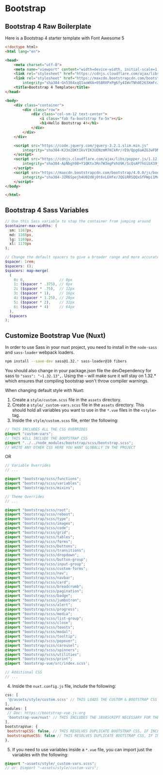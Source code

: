 # Bootstrap

## Bootstrap 4 Raw Boilerplate

Here is a Bootstrap 4 starter template with Font Awesome 5

``` html
<!doctype html>
<html lang="en">

<head>
    <meta charset="utf-8">
    <meta name="viewport" content="width=device-width, initial-scale=1, shrink-to-fit=no">
    <link rel="stylesheet" href="https://cdnjs.cloudflare.com/ajax/libs/font-awesome/5.11.2/css/all.min.css">
    <link rel="stylesheet" href="https://maxcdn.bootstrapcdn.com/bootstrap/4.0.0/css/bootstrap.min.css"
        integrity="sha384-Gn5384xqQ1aoWXA+058RXPxPg6fy4IWvTNh0E263XmFcJlSAwiGgFAW/dAiS6JXm" crossorigin="anonymous">
    <title>Bootstrap 4 Template</title>
</head>

<body>
    <div class="container">
        <div class="row">
            <div class="col-sm-12 text-center">
                <i class="fab fa-bootstrap fa-5x"></i>
                <h1>Hello Bootstrap 4!</h1>
            </div>
        </div>
    </div>

    <script src="https://code.jquery.com/jquery-3.2.1.slim.min.js"
        integrity="sha384-KJ3o2DKtIkvYIK3UENzmM7KCkRr/rE9/Qpg6aAZGJwFDMVNA/GpGFF93hXpG5KkN" crossorigin="anonymous">
    </script>
    <script src="https://cdnjs.cloudflare.com/ajax/libs/popper.js/1.12.9/umd/popper.min.js"
        integrity="sha384-ApNbgh9B+Y1QKtv3Rn7W3mgPxhU9K/ScQsAP7hUibX39j7fakFPskvXusvfa0b4Q" crossorigin="anonymous">
    </script>
    <script src="https://maxcdn.bootstrapcdn.com/bootstrap/4.0.0/js/bootstrap.min.js"
        integrity="sha384-JZR6Spejh4U02d8jOt6vLEHfe/JQGiRRSQQxSfFWpi1MquVdAyjUar5+76PVCmYl" crossorigin="anonymous">
    </script>
</body>

</html>
```

## Bootstrap 4 Sass Variables

``` scss
// Use this Sass variable to stop the container from jumping around
$container-max-widths: (
  sm: 1167px,
  md: 1168px,
  lg: 1169px,
  xl: 1170px
);

// Change the default spacers to give a broader range and more accurate spacing options.
$spacer: 1rem;
$spacers: ();
$spacers: map-merge(
  (
    0: 0,                // 0px
    1: ($spacer * .375), // 6px
    2: ($spacer * .75),  // 12px
    3: ($spacer * 1),    // 16px
    4: ($spacer * 1.25), // 20px
    5: ($spacer * 2),    // 32px
    6: ($spacer * 4)     // 64px
  ),
  $spacers
);
```

## Customize Bootstrap Vue (Nuxt)

In order to use Sass in your nuxt project, you need to install in the `node-sass` and `sass-loader` webpack loaders.

```bash
npm install --save-dev sass@1.32.* sass-loader@10 fibers
```

You should also change in your package.json file the devDependency for sass to `"sass": "~1.32.13",`. Using the `~` will make sure it will stay on 1.32.* which ensures that compiling bootstrap won't throw compiler warnings.

When changing default style with Nuxt:

1. Create a `style/custom.scss` file in the `assets` directory.
2. Create a `style/_custom-vars.scss` file in the `assets` directory. This should hold all variables you want to use in the `*.vue` files in the `<style>` tag.
3. Inside the `style/custom.scss` file, enter the following:

```scss
// THIS INCLUDES ALL THE CSS OVERRIDES
@import "custom-vars";
// THIS WILL INCLUDE THE BOOTSTRAP CSS
@import "../../node_modules/bootstrap/scss/bootstrap.scss";
// WRITE ANY OTHER CSS HERE YOU WANT GLOBALLY IN THE PROJECT
```

OR

```scss
// Variable Overrides
// ...

@import "bootstrap/scss/functions";
@import "bootstrap/scss/variables";
@import "bootstrap/scss/mixins";

// Theme Overrides
// ...

@import "bootstrap/scss/root";
@import "bootstrap/scss/reboot";
@import "bootstrap/scss/type";
@import "bootstrap/scss/images";
@import "bootstrap/scss/code";
@import "bootstrap/scss/grid";
@import "bootstrap/scss/tables";
@import "bootstrap/scss/forms";
@import "bootstrap/scss/buttons";
@import "bootstrap/scss/transitions";
@import "bootstrap/scss/dropdown";
@import "bootstrap/scss/button-group";
@import "bootstrap/scss/input-group";
@import "bootstrap/scss/custom-forms";
@import "bootstrap/scss/nav";
@import "bootstrap/scss/navbar";
@import "bootstrap/scss/card";
@import "bootstrap/scss/breadcrumb";
@import "bootstrap/scss/pagination";
@import "bootstrap/scss/badge";
@import "bootstrap/scss/jumbotron";
@import "bootstrap/scss/alert";
@import "bootstrap/scss/progress";
@import "bootstrap/scss/media";
@import "bootstrap/scss/list-group";
@import "bootstrap/scss/close";
@import "bootstrap/scss/toasts";
@import "bootstrap/scss/modal";
@import "bootstrap/scss/tooltip";
@import "bootstrap/scss/popover";
@import "bootstrap/scss/carousel";
@import "bootstrap/scss/spinners";
@import "bootstrap/scss/utilities";
@import "bootstrap/scss/print";
@import 'bootstrap-vue/src/index.scss';

// Additional CSS
// ...
```

4. Inside the `nuxt.config.js` file, include the following:

```js
css: [
 '@/assets/style/custom.scss' // THIS LOADS THE CUSTOM & BOOTSTRAP CSS
],
modules: [
 // Doc: https://bootstrap-vue.js.org
 'bootstrap-vue/nuxt' // THIS INCLUDES THE JAVASCRIPT NECESSARY FOR THE MOBILE NAVBAR, MODAL, ETC.
],
bootstrapVue: {
 bootstrapCSS: false, // THIS RESOLVES DUPLICATE BOOTSTRAP CSS, IF INCLUDED IN THE CUSTOM.SCSS
 bootstrapVueCSS: false // THIS RESOLVES DUPLICATE BOOTSTRAP CSS, IF INCLUDED IN THE CUSTOM.SCSS
},
```

5. If you need to use variables inside a `*.vue` file, you can import just the variables with the following:

```scss
@import "~assets/style/_custom-vars.scss";
// or: @import "~assets/style/custom-vars";
```
